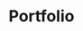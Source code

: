 ---
title: Portfolio
layout: collection
permalink: /portfolio/
collection: portfolio
entries_layout: grid
classes: wide
sort_order: forward
---